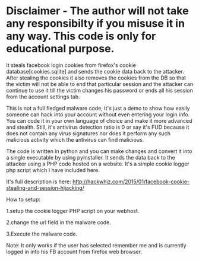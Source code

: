 # Disclaimer - The author will not take any responsibilty if you misuse it in any way. This code is only for educational purpose.

It steals facebook login cookies from firefox's cookie database[cookies.sqlite] and sends the cookie data back to the attacker.
After stealing the cookies it also removes the cookies from the DB so that the victim will not be able to end that particular
session and the attacker can continue to use it till the victim changes his password or ends all his session from the account settings tab.

This is not a full fledged malware code, It's just a demo to show how easily someone can hack into your account without even 
entering your login info.
You can code it in your own language of choice and make it more advanced and stealth.
Still, it's antivirus detection ratio is 0 or say it's FUD because it does not contain any virus signatures nor does
it perform any such malicious activity which the antivirus can find malicious.

The code is written in python and you can make changes and convert it into a single executable by using pyInstaller.
It sends the data back to the attacker using a PHP code hosted on a website.
It's a simple cookie logger php script which I have included here.
 
It's full description is here:  http://hackwhiz.com/2015/01/facebook-cookie-stealing-and-session-hijacking/

How to setup:

1.setup the cookie logger PHP script on your webhost.

2.change the url field in the malware code.

3.Execute the malware code.

Note: It only works if the user has selected remember me and is currently logged in into his FB account from firefox web browser. 
